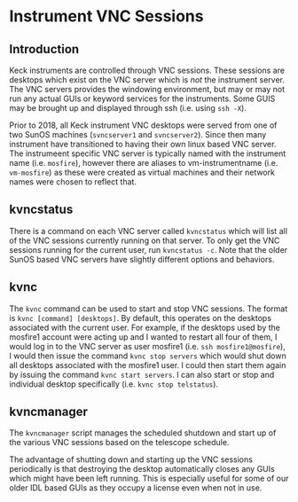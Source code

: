 # Instrument VNC Sessions

## Introduction

Keck instruments are controlled through VNC sessions.  These sessions are desktops which exist on the VNC server which is *not* the instrument server.  The VNC servers provides the windowing environment, but may or may not run any actual GUIs or keyword services for the instruments.  Some GUIS may be brought up and displayed through ssh (i.e. using `ssh -X`).

Prior to 2018, all Keck instrument VNC desktops were served from one of two SunOS machines (`svncserver1` and `svncserver2`).  Since then many instrument have transitioned to having their own linux based VNC server.  The instrumeent specific VNC server is typically named with the instrument name (i.e. `mosfire`), however there are aliases to vm-instrumentname (i.e. `vm-mosfire`) as these were created as virtual machines and their network names were chosen to reflect that.

## kvncstatus

There is a command on each VNC server called `kvncstatus` which will list all of the VNC sessions currently running on that server.  To only get the VNC sessions running for the current user, run `kvncstatus -c`.  Note that the older SunOS based VNC servers have slightly different options and behaviors.

## kvnc

The `kvnc` command can be used to start and stop VNC sessions.  The format is `kvnc [command] [desktops]`.  By default, this operates on the desktops associated with the current user.  For example, if the desktops used by the mosfire1 account were acting up and I wanted to restart all four of them, I would log in to the VNC server as user mosfire1 (i.e. `ssh mosfire1@mosfire`), I would then issue the command `kvnc stop servers` which would shut down all desktops associated with the mosfire1 user.  I could then start them again by issuing the command `kvnc start servers`.  I can also start or stop and individual desktop specifically (i.e. `kvnc stop telstatus`).

## kvncmanager

The `kvncmanager` script manages the scheduled shutdown and start up of the various VNC sessions based on the telescope schedule.

The advantage of shutting down and starting up the VNC sessions periodically is that destroying the desktop automatically closes any GUIs which might have been left running.  This is especially useful for some of our older IDL based GUIs as they occupy a license even when not in use.
